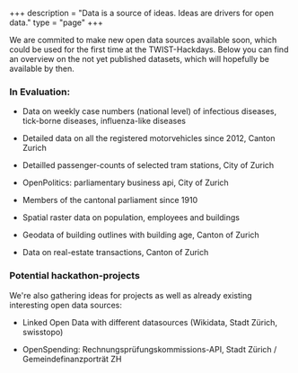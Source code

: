 ﻿+++
description = "Data is a source of ideas. Ideas are drivers for open data."
type = "page"
+++

We are commited to make new open data sources available soon, which could be used for the first time at the TWIST-Hackdays. Below you can find an overview on the not yet published datasets, which will hopefully be available by then.

### In Evaluation:

- Data on weekly case numbers (national level) of infectious diseases, tick-borne diseases, influenza-like diseases
  
- Detailed data on all the registered motorvehicles since 2012, Canton Zurich

- Detailled passenger-counts of selected tram stations, City of Zurich

- OpenPolitics: parliamentary business api, City of Zurich

- Members of the cantonal parliament since 1910

- Spatial raster data on population, employees and buildings

- Geodata of building outlines with building age, Canton of Zurich

- Data on real-estate transactions, Canton of Zurich

### Potential hackathon-projects

We're also gathering ideas for projects as well as already existing interesting open data sources:

- Linked Open Data with different datasources (Wikidata, Stadt Zürich, swisstopo)

- OpenSpending: Rechnungsprüfungskommissions-API, Stadt Zürich / Gemeindefinanzporträt ZH 
